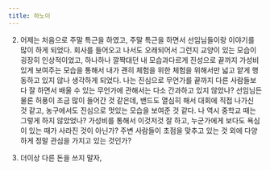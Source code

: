 ```yaml
---
title: 하노이
---
```


<!--1. 하노이에 있는 친구랑 같이 데이트 아닌 데이트를 하였다. 예전에 남성적인 것에 대한 환멸이 있었고, 내 스스로 많이 오바하는 모습이 있었기 때문에 그냥 내가 느낀대로 보였지만, 요즘 느끼는 것은 나도 조금 줄여야 할 필요가 있다는 생각을 하게 되었다. 지나치게 높게 이야기를 하는 것, 너무 상대는 생각하지 않고 들뜨게 이야기를 하는 것, 여하튼 그 친구가 나한테 'Are you a girl?'이라고 했을 때 내가 생각했던 맨박스보다 정작 상대에게 바라는 무언가가 있다고 생각을 하게 되었다.-->

2. 어제는 처음으로 주말 특근을 하였고, 주말 특근을 하면서 선임님들이랑 이야기를 많이 하게 되었다. 회사를 들어오고 나서도 오래되어서 그런지 교양이 있는 모습이 굉장히 인상적이었고, 하나하나 깔짝대던 내 모습과다르게 진성으로 끝까지 가성비 있게 보여주는 모습을 통해서 내가 괜히 체험을 위한 체험을 위해서만 넓고 얕게 행동하고 있지 않나 생각하게 되었다. 나는 진심으로 무언가를 끝까지 다른 사람들보다 잘 하면서 배울 수 있는 무언가에 관해서는 다소 간과하고 있지 않았나? 선임님든 물론 허풍이 조금 많이 들어간 것 같은데, 밴드도 열심히 해서 대회에 직접 나가신 것 같고, 농구에서도 진심으로 멋있는 모습을 보여준 것 같다. 나 역시 중학교 때는 그렇게 하지 않았었나? 가성비를 통해서 이것저것 잘 하고, 누군가에게 보다도 욕심이 있는 때가 사라진 것이 아닌가? 주변 사람들이 초점을 맞추고 있는 것 외에 다양하게 정말 관심을 가지고 있는 것인가?

3. 더이상 다른 돈을 쓰지 말자, 